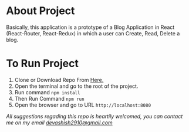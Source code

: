 # About Project
Basically, this application is a prototype of a Blog Application in React (React-Router, React-Redux) in which a user can Create, Read, Delete a blog.

# To Run Project
1. Clone or Download Repo From [Here.](https://github.com/Devashish2910/blogapp-react.git "Here.")
1. Open the terminal and go to the root of the project.
1. Run command `npm install`
1. Then Run Command `npm run`
1. Open the browser and go to URL `http://localhost:8080`

*All suggestions regading this repo is heartily welcomed, you can contact me on my email devashish2910@gmail.com*
